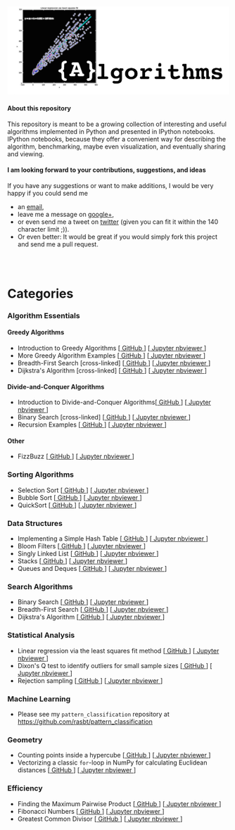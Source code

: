 ![logo](./images/algorithms_logo.png)


#### About this repository

This repository is meant to be a growing collection of interesting and useful algorithms implemented in Python and presented in IPython notebooks. IPython notebooks, because they offer a convenient way for describing the algorithm, benchmarking, maybe even visualization, and eventually sharing and viewing.


#### I am looking forward to your contributions, suggestions, and ideas

If you have any suggestions or want to make additions, I would be very happy if you could send me  
- an [email](mailto:se.raschka@gmail.com),  
- leave me a message on [google+](https://plus.google.com/118404394130788869227/),  
- or even send me a tweet on [twitter](https://twitter.com/rasbt) (given you can fit it within the 140 character limit ;)).  
- Or even better: It would be great if you would simply fork this project and send me a pull request.

<br>
<br>

# Categories

### Algorithm Essentials


#### Greedy Algorithms

- Introduction to Greedy Algorithms [[ GitHub ](ipython_nbs/essentials/greedy-algorithm-intro.ipynb)] [[ Jupyter nbviewer ](http://nbviewer.ipython.org/github/rasbt/algorithms_in_ipython_notebooks/blob/master/ipython_nbs/essentials/greedy-algorithm-intro.ipynb)]
- More Greedy Algorithm Examples [[ GitHub ](ipython_nbs/essentials/greedy-algorithm-examples.ipynb)] [[ Jupyter nbviewer ](http://nbviewer.ipython.org/github/rasbt/algorithms_in_ipython_notebooks/blob/master/ipython_nbs/essentials/greedy-algorithm-examples.ipynb)]
- Breadth-First Search [cross-linked] [[ GitHub ](ipython_nbs/search/breadth-first-search.ipynb)] [[ Jupyter nbviewer ](http://nbviewer.ipython.org/github/rasbt/algorithms_in_ipython_notebooks/blob/master/ipython_nbs/search/breadth-first-search)] 
- Dijkstra's Algorithm [cross-linked] [[ GitHub ](ipython_nbs/search/dijkstra-algorithm.ipynb)] [[ Jupyter nbviewer ](http://nbviewer.ipython.org/github/rasbt/algorithms_in_ipython_notebooks/blob/master/ipython_nbs/search/dijkstra-algorithm.ipynb)] 

#### Divide-and-Conquer Algorithms

- Introduction to Divide-and-Conquer Algorithms[[ GitHub ](ipython_nbs/essentials/divide-and-conquer-algorithm-intro.ipynb)] [[ Jupyter nbviewer ](http://nbviewer.ipython.org/github/rasbt/algorithms_in_ipython_notebooks/blob/master/ipython_nbs/essentials/divide-and-conquer-algorithm-intro.ipynb)]
- Binary Search [cross-linked] [[ GitHub ](ipython_nbs/search/binary_search.ipynb)] [[ Jupyter nbviewer ](http://nbviewer.ipython.org/github/rasbt/algorithms_in_ipython_notebooks/blob/master/ipython_nbs/search/binary_search.ipynb)] 
- Recursion Examples [[ GitHub ](ipython_nbs/essentials/recursion-examples.ipynb)] [[ Jupyter nbviewer ](http://nbviewer.ipython.org/github/rasbt/algorithms_in_ipython_notebooks/blob/master/ipython_nbs/essentials/recursion-examples.ipynb)]

#### Other

- FizzBuzz [[ GitHub ](ipython_nbs/essentials/fizzbuzz.ipynb)] [[ Jupyter nbviewer ](http://nbviewer.ipython.org/github/rasbt/algorithms_in_ipython_notebooks/blob/master/ipython_nbs/essentials/fizzbuzz.ipynb)]

### Sorting Algorithms

- Selection Sort [[ GitHub ](ipython_nbs/sorting/selection_sort.ipynb)] [[ Jupyter nbviewer ](http://nbviewer.ipython.org/github/rasbt/algorithms_in_ipython_notebooks/blob/master/ipython_nbs/sorting/selection_sort.ipynb)]
- Bubble Sort [[ GitHub ](ipython_nbs/sorting/bubble_sort.ipynb)] [[ Jupyter nbviewer ](http://nbviewer.ipython.org/github/rasbt/algorithms_in_ipython_notebooks/blob/master/ipython_nbs/sorting/bubble_sort.ipynb)]
- QuickSort [[ GitHub ](ipython_nbs/sorting/quicksort.ipynb)] [[ Jupyter nbviewer ](http://nbviewer.ipython.org/github/rasbt/algorithms_in_ipython_notebooks/blob/master/ipython_nbs/sorting/quicksort.ipynb)]

### Data Structures

- Implementing a Simple Hash Table [[ GitHub ](ipython_nbs/data-structures/hashtable-1.ipynb)] [[ Jupyter nbviewer ](http://nbviewer.ipython.org/github/rasbt/algorithms_in_ipython_notebooks/blob/master/ipython_nbs/data-structures/hashtable-1.ipynb)] 
- Bloom Filters [[ GitHub ](ipython_nbs/data-structures/bloom-filter.ipynb)] [[ Jupyter nbviewer ](http://nbviewer.ipython.org/github/rasbt/algorithms_in_ipython_notebooks/blob/master/ipython_nbs/data-structures/bloom-filter.ipynb)] 
- Singly Linked List [[ GitHub ](ipython_nbs/data-structures/singly-linked-list.ipynb)] [[ Jupyter nbviewer ](http://nbviewer.ipython.org/github/rasbt/algorithms_in_ipython_notebooks/blob/master/ipython_nbs/data-structures/singly-linked-list.ipynb)]
- Stacks [[ GitHub ](ipython_nbs/data-structures/stacks.ipynb)] [[ Jupyter nbviewer ](http://nbviewer.ipython.org/github/rasbt/algorithms_in_ipython_notebooks/blob/master/ipython_nbs/data-structures/stacks.ipynb)]
- Queues and Deques [[ GitHub ](ipython_nbs/data-structures/queues-and-deques.ipynb)] [[ Jupyter nbviewer ](http://nbviewer.ipython.org/github/rasbt/algorithms_in_ipython_notebooks/blob/master/ipython_nbs/data-structures/queues-and-deques.ipynb)]

### Search Algorithms

- Binary Search [[ GitHub ](ipython_nbs/search/binary_search.ipynb)] [[ Jupyter nbviewer ](http://nbviewer.ipython.org/github/rasbt/algorithms_in_ipython_notebooks/blob/master/ipython_nbs/search/binary_search.ipynb)] 
- Breadth-First Search [[ GitHub ](ipython_nbs/search/breadth-first-search.ipynb)] [[ Jupyter nbviewer ](http://nbviewer.ipython.org/github/rasbt/algorithms_in_ipython_notebooks/blob/master/ipython_nbs/search/breadth-first-search)] 
- Dijkstra's Algorithm [[ GitHub ](ipython_nbs/search/dijkstra-algorithm.ipynb)] [[ Jupyter nbviewer ](http://nbviewer.ipython.org/github/rasbt/algorithms_in_ipython_notebooks/blob/master/ipython_nbs/search/dijkstra-algorithm.ipynb)] 

### Statistical Analysis

- Linear regression via the least squares fit method [[ GitHub ](ipython_nbs/statistics/linregr_least_squares_fit.ipynb)] [[ Jupyter nbviewer ](http://nbviewer.ipython.org/github/rasbt/algorithms_in_ipython_notebooks/blob/master/ipython_nbs/statistics/linregr_least_squares_fit.ipynb)]
- Dixon's Q test to identify outliers for small sample sizes [[ GitHub ](ipython_nbs/statistics/dixon_q_test.ipynb)] [[ Jupyter nbviewer ](http://nbviewer.ipython.org/github/rasbt/algorithms_in_ipython_notebooks/blob/master/ipython_nbs/statistics/dixon_q_test.ipynb)]
- Rejection sampling [[ GitHub ](ipython_nbs/data-structures/rejection_sampling.ipynb)] [[ Jupyter nbviewer ](http://nbviewer.ipython.org/github/rasbt/algorithms_in_ipython_notebooks/blob/master/ipython_nbs/statistics/rejection_sampling.ipynb)]


### Machine Learning

- Please see my `pattern_classification` repository at https://github.com/rasbt/pattern_classification

### Geometry

- Counting points inside a hypercube [[ GitHub ](ipython_nbs/geometry/points_in_hybercube.ipynb)] [[ Jupyter nbviewer ](http://nbviewer.ipython.org/github/rasbt/algorithms_in_ipython_notebooks/blob/master/ipython_nbs/geometry/points_in_hybercube.ipynb)]
- Vectorizing a classic `for`-loop in NumPy for calculating Euclidean distances [[ GitHub ](ipython_nbs/geometry/eucldist_numpy_vectorization.ipynb)] [[ Jupyter nbviewer ](http://nbviewer.ipython.org/github/rasbt/algorithms_in_ipython_notebooks/blob/master/ipython_nbs/geometry/eucldist_numpy_vectorization.ipynb)]



### Efficiency

- Finding the Maximum Pairwise Product [[ GitHub ](ipython_nbs/efficiency/maximum-pairwise-product.ipynb)] [[ Jupyter nbviewer ](http://nbviewer.ipython.org/github/rasbt/algorithms_in_ipython_notebooks/blob/master/ipython_nbs/efficiency/maximum-pairwise-product.ipynb)]
- Fibonacci Numbers [[ GitHub ](ipython_nbs/efficiency/fibonacci-tree.ipynb)] [[ Jupyter nbviewer ](http://nbviewer.ipython.org/github/rasbt/algorithms_in_ipython_notebooks/blob/master/ipython_nbs/efficiency/fibonacci-tree.ipynb)]
- Greatest Common Divisor [[ GitHub ](ipython_nbs/efficiency/greatest-common-divisor.ipynb)] [[ Jupyter nbviewer ](http://nbviewer.ipython.org/github/rasbt/algorithms_in_ipython_notebooks/blob/master/ipython_nbs/efficiency/greatest-common-divisor.ipynb)]
